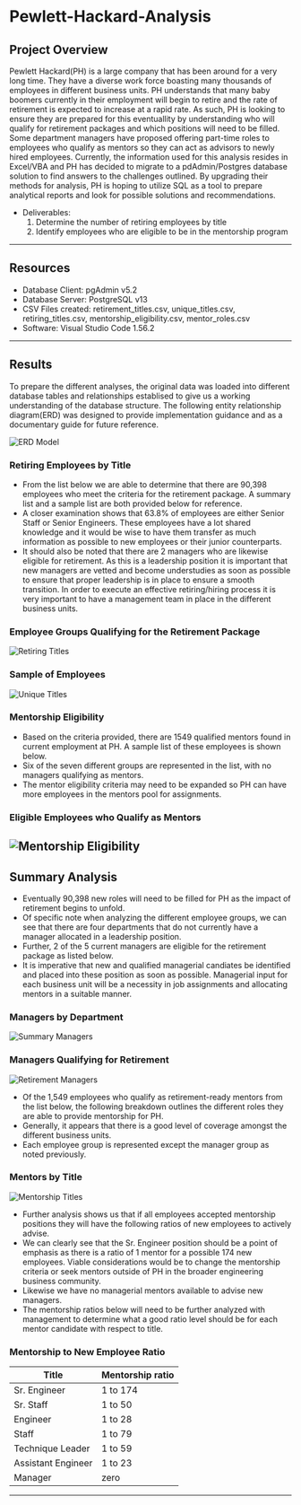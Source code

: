 # Pewlett-Hackard-Analysis


## Project Overview
Pewlett Hackard(PH) is a large company that has been around for a very long time. They have a diverse work force boasting many thousands of employees in different business units. PH understands that many baby boomers currently in their employment will begin to retire and the rate of retirement is expected to increase at a rapid rate. As such, PH is looking to ensure they are prepared for this eventuallity by understanding who will qualify for retirement packages and which positions will need to be filled. Some department managers have proposed offering part-time roles to employees who qualify as mentors so they can act as advisors to newly hired employees. Currently, the information used for this analysis resides in Excel/VBA and PH has decided to migrate to a pdAdmin/Postgres database solution to find answers to the challenges outlined. By upgrading their methods for analysis, PH is hoping to utilize SQL as a tool to prepare analytical reports and look for possible solutions and recommendations.

- Deliverables:
  1. Determine the number of retiring employees by title
  2. Identify employees who are eligible to be in the mentorship program
---------------------------

## Resources
- Database Client: pgAdmin v5.2
- Database Server: PostgreSQL v13
- CSV Files created: retirement_titles.csv, unique_titles.csv, retiring_titles.csv, mentorship_eligibility.csv, mentor_roles.csv
- Software: Visual Studio Code 1.56.2
---------------------------

## Results

To prepare the different analyses, the original data was loaded into different database tables and relationships establised to give us a working understanding of the database structure. The following entity relationship diagram(ERD) was designed to provide implementation guidance and as a documentary guide for future reference.

![ERD Model](images/EmployeeDB_ERD.png)

### Retiring Employees by Title

- From the list below we are able to determine that there are 90,398 employees who meet the criteria for the retirement package. A summary list and a sample list are both provided below for reference.
- A closer examination shows that 63.8% of employees are either Senior Staff or Senior Engineers. These employees have a lot shared knowledge and it would be wise to have them transfer as much information as possible to new employees or their junior counterparts.
- It should also be noted that there are 2 managers who are likewise eligible for retirement. As this is a leadership position it is important that new managers are vetted and become understudies as soon as possible to ensure that proper leadership is in place to ensure a smooth transition. In order to execute an effective retiring/hiring process it is very important to have a management team in place in the different business units.

### Employee Groups Qualifying for the Retirement Package

![Retiring Titles](images/Retiring_Titles.png)

### Sample of Employees

![Unique Titles](images/Unique_Titles.png)

### Mentorship Eligibility

- Based on the criteria provided, there are 1549 qualified mentors found in current employment at PH. A sample list of these employees is shown below.
- Six of the seven different groups are represented in the list, with no managers qualifying as mentors.
- The mentor eligibility criteria may need to be expanded so PH can have more employees in the mentors pool for assignments.

### Eligible Employees who Qualify as Mentors

![Mentorship Eligibility](images/Mentorship_Eligibility.png)
---------------------------

## Summary Analysis

- Eventually 90,398 new roles will need to be filled for PH as the impact of retirement begins to unfold.
- Of specific note when analyzing the different employee groups, we can see that there are four departments that do not currently have a manager allocated in a leadership position.
- Further, 2 of the 5 current managers are eligible for the retirement package as listed below.
- It is imperative that new and qualified managerial candiates be identified and placed into these position as soon as possible. Managerial input for each business unit will be a necessity in job assignments and allocating mentors in a suitable manner.

### Managers by Department

![Summary Managers](images/Summary_Managers1.png)

### Managers Qualifying for Retirement

![Retirement Managers](images/Summary_Managers2.png)

- Of the 1,549 employees who qualify as retirement-ready mentors from the list below, the following breakdown outlines the different roles they are able to provide mentorship for PH.
- Generally, it appears that there is a good level of coverage amongst the different business units.
- Each employee group is represented except the manager group as noted previously.

### Mentors by Title

![Mentorship Titles](images/Mentorship_Titles.png)

- Further analysis shows us that if all employees accepted mentorship positions they will have the following ratios of new employees to actively advise.
- We can clearly see that the Sr. Engineer position should be a point of emphasis as there is a ratio of 1 mentor for a possible 174 new employees. Viable considerations would be to change the mentorship criteria or seek mentors outside of PH in the broader engineering business community.
- Likewise we have no managerial mentors available to advise new managers.
- The mentorship ratios below will need to be further analyzed with management to determine what a good ratio level should be for each mentor candidate with respect to title.

### Mentorship to New Employee Ratio

Title               | Mentorship ratio  |
--------------------|--------------------
 Sr. Engineer       | 1 to 174          |
 Sr. Staff          | 1 to 50           |
 Engineer           | 1 to 28           |
 Staff              | 1 to 79           |
 Technique Leader   | 1 to 59           |
 Assistant Engineer | 1 to 23           |
 Manager            | zero              |
 ----------------------------------------